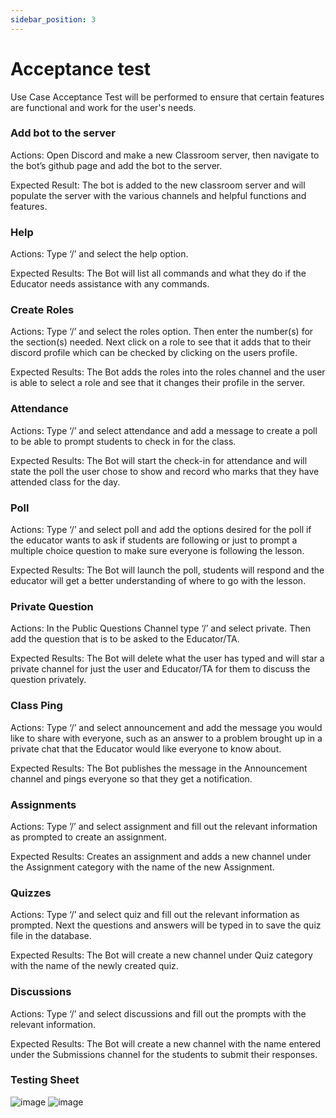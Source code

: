 ```yaml
---
sidebar_position: 3
---
```

# Acceptance test

Use Case Acceptance Test will be performed to ensure that certain features are functional and work for the user's needs.

### Add bot to the server

Actions: Open Discord and make a new Classroom server, then navigate to the bot’s github page and add the bot to the server. 

Expected Result: The bot is added to the new classroom server and will populate the server with the various channels and helpful functions and features.

### Help

Actions: Type ‘/’ and select the help option.

Expected Results: The Bot will list all commands and what they do if the Educator needs assistance with any commands.

### Create Roles 

Actions: Type ‘/’ and select the roles option. Then enter the number(s) for the section(s) needed. Next click on a role to see that it adds that to their discord profile which can be checked by clicking on the users profile.

Expected Results: The Bot adds the roles into the roles channel and the user is able to select a role and see that it changes their profile in the server.

### Attendance

Actions: Type ‘/’ and select attendance and add a message to create a poll to be able to prompt students to check in for the class.

Expected Results: The Bot will start the check-in for attendance and will state the poll the user chose to show and record who marks that they have attended class for the day.

### Poll

Actions: Type ‘/’ and select poll and add the options desired for the poll if the educator wants to ask if students are following or just to prompt a multiple choice question to make sure everyone is following the lesson.

Expected Results: The Bot will launch the poll, students will respond and the educator will get a better understanding of where to go with the lesson.

### Private Question

Actions: In the Public Questions Channel type ‘/’ and select private. Then add the question that is to be asked to the Educator/TA.

Expected Results: The Bot will delete what the user has typed and will star a private channel for just the user and Educator/TA for them to discuss the question privately.

### Class Ping

Actions: Type ‘/’ and select announcement and add the message you would like to share with everyone, such as an answer to a problem brought up in a private chat that the Educator would like everyone to know about.

Expected Results: The Bot publishes the message in the Announcement channel and pings everyone so that they get a notification.

### Assignments

Actions: Type ’/’ and select assignment and fill out the relevant information as prompted to create an assignment.

Expected Results: Creates an assignment and adds a new channel under the Assignment category with the name of the new Assignment.

### Quizzes

Actions: Type ‘/’ and select quiz and fill out the relevant information as prompted. Next the questions and answers will be typed in to save the quiz file in the database.

Expected Results: The Bot will create a new channel under Quiz category with the name of the newly created quiz.

### Discussions

Actions: Type ‘/’ and select discussions and fill out the prompts with the relevant information.

Expected Results: The Bot will create a new channel with the name entered under the Submissions channel for the students to submit their responses.

### Testing Sheet

![image](https://user-images.githubusercontent.com/112522605/222987986-ee07ea8a-08ca-40bf-99eb-87f148658325.png)
![image](https://user-images.githubusercontent.com/112522605/222987997-2e310a3f-f42b-424e-9b1d-cda3e5bd61a9.png)

